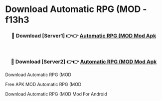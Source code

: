 # Download Automatic RPG (MOD - f13h3



<div align="center">
<h3>🔴 Download [Server1] 👉👉 <a href="https://momento.my/?title=Automatic_RPG_(MOD">Automatic RPG (MOD Mod Apk</a></h3><br>

<h3>🔴 Download [Server2] 👉👉 <a href="https://momento.my/?title=Automatic_RPG_(MOD">Automatic RPG (MOD Mod Apk</a></h3>
</div>



Download Automatic RPG (MOD 

Free APK MOD Automatic RPG (MOD 

Download Automatic RPG (MOD Mod For Android
